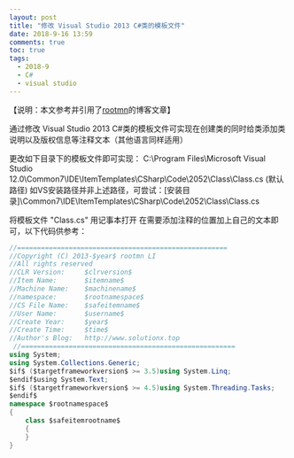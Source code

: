 ```yaml
---
layout: post
title: "修改 Visual Studio 2013 C#类的模板文件"
date: 2018-9-16 13:59
comments: true
toc: true
tags:
  - 2018-9
  - C#
  - visual studio
---
```


【说明：本文参考并引用了[rootmn](https://www.cnblogs.com/Rootmn/p/3679935.html)的博客文章】

通过修改 Visual Studio 2013 C#类的模板文件可实现在创建类的同时给类添加类说明以及版权信息等注释文本（其他语言同样适用）

更改如下目录下的模板文件即可实现：
C:\Program Files\Microsoft Visual Studio 12.0\Common7\IDE\ItemTemplates\CSharp\Code\2052\Class\Class.cs (默认路径)
如VS安装路径并非上述路径，可尝试：[安装目录]\Common7\IDE\ItemTemplates\CSharp\Code\2052\Class\Class.cs

将模板文件 "Class.cs" 用记事本打开
在需要添加注释的位置加上自己的文本即可，以下代码供参考：
``` csharp
//=====================================================
//Copyright (C) 2013-$year$ rootmn LI
//All rights reserved
//CLR Version:     $clrversion$
//Item Name:       $itemname$
//Machine Name:    $machinename$
//namespace:       $rootnamespace$
//CS File Name:    $safeitemname$
//User Name:       $username$
//Create Year:     $year$
//Create Time:     $time$
//Author's Blog:   http://www.solutionx.top
 //======================================================
using System;
using System.Collections.Generic;
$if$ ($targetframeworkversion$ >= 3.5)using System.Linq;
$endif$using System.Text;
$if$ ($targetframeworkversion$ >= 4.5)using System.Threading.Tasks;
$endif$
namespace $rootnamespace$
{
    class $safeitemrootname$
    {
    }
}
```
